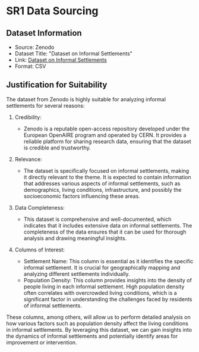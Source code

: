 # SR1 Data Sourcing

## Dataset Information
- Source: Zenodo
- Dataset Title: "Dataset on Informal Settlements"
- Link: [Dataset on Informal Settlements](https://zenodo.org/records/10108284)
- Format: CSV

## Justification for Suitability

The dataset from Zenodo is highly suitable for analyzing informal settlements for several reasons:

1. Credibility:
   - Zenodo is a reputable open-access repository developed under the European OpenAIRE program and operated by CERN. It provides a reliable platform for sharing research data, ensuring that the dataset is credible and trustworthy.

2. Relevance:
   - The dataset is specifically focused on informal settlements, making it directly relevant to the theme. It is expected to contain information that addresses various aspects of informal settlements, such as demographics, living conditions, infrastructure, and possibly the socioeconomic factors influencing these areas.

3. Data Completeness:
   - This dataset is comprehensive and well-documented, which indicates that it includes extensive data on informal settlements. The completeness of the data ensures that it can be used for thorough analysis and drawing meaningful insights.

4. Columns of Interest:
   - Settlement Name: This column is essential as it identifies the specific informal settlement. It is crucial for geographically mapping and analyzing different settlements individually.
   - Population Density: This column provides insights into the density of people living in each informal settlement. High population density often correlates with overcrowded living conditions, which is a significant factor in understanding the challenges faced by residents of informal settlements.

These columns, among others, will allow us to perform detailed analysis on how various factors such as population density affect the living conditions in informal settlements. By leveraging this dataset, we can gain insights into the dynamics of informal settlements and potentially identify areas for improvement or intervention.
